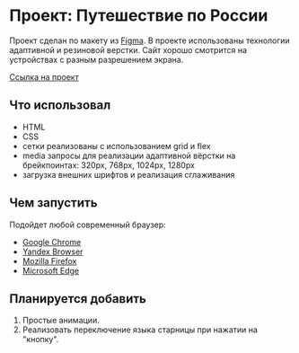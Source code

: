 # Проект: Путешествие по России
Проект сделан по макету из [Figma](https://www.figma.com/file/5S2WSbEFL6awjVWJ0NWL8Q/Sprint-3_-Russia-_-desktop-mobile?node-id=28503%3A0).
В проекте использованы технологии адаптивной и резиновой верстки. Сайт хорошо смотрится на устройствах с разным разрешением экрана.  

[Ссылка на проект](https://toxicyouth.github.io/russian-travel/)

## Что использовал
* HTML
* CSS
* сетки реализованы с использованием grid и flex
* media запросы для реализации адаптивной вёрстки на брейкпоинтах: 320px, 768px, 1024px, 1280px
* загрузка внешних шрифтов и реализация сглаживания

## Чем запустить
Подойдет любой современный браузер:
* [Google Chrome](https://www.google.ru/chrome/)
* [Yandex Browser](https://browser.yandex.ru/?from=suggest&utm_source=suggest&banerid=5000004765)
* [Mozilla Firefox](https://www.mozilla.org/ru/firefox/new/)
* [Microsoft Edge](https://www.microsoft.com/ru-ru/edge)

## Планируется добавить
1. Простые анимации.
2. Реализовать переключение языка старницы при нажатии на "кнопку".
